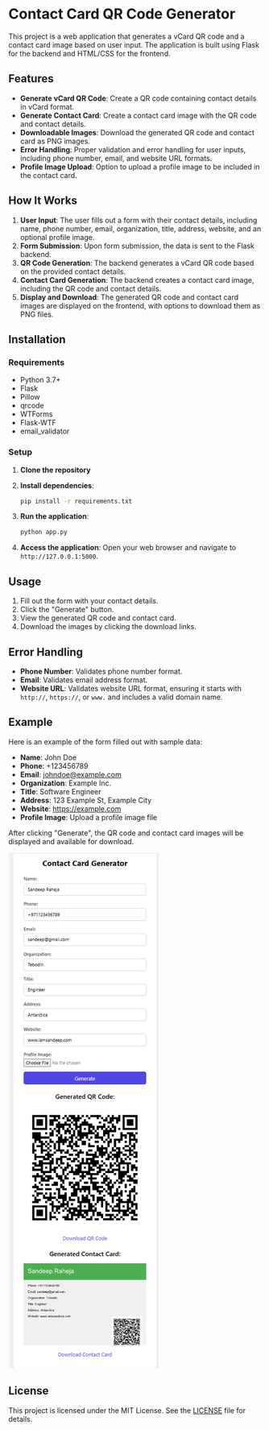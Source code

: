 # Contact Card QR Code Generator

This project is a web application that generates a vCard QR code and a contact card image based on user input. The application is built using Flask for the backend and HTML/CSS for the frontend.


## Features

- **Generate vCard QR Code**: Create a QR code containing contact details in vCard format.
- **Generate Contact Card**: Create a contact card image with the QR code and contact details.
- **Downloadable Images**: Download the generated QR code and contact card as PNG images.
- **Error Handling**: Proper validation and error handling for user inputs, including phone number, email, and website URL formats.
- **Profile Image Upload**: Option to upload a profile image to be included in the contact card.

## How It Works

1. **User Input**: The user fills out a form with their contact details, including name, phone number, email, organization, title, address, website, and an optional profile image.
2. **Form Submission**: Upon form submission, the data is sent to the Flask backend.
3. **QR Code Generation**: The backend generates a vCard QR code based on the provided contact details.
4. **Contact Card Generation**: The backend creates a contact card image, including the QR code and contact details.
5. **Display and Download**: The generated QR code and contact card images are displayed on the frontend, with options to download them as PNG files.

## Installation

### Requirements

- Python 3.7+
- Flask
- Pillow
- qrcode
- WTForms
- Flask-WTF
- email_validator

### Setup

1. **Clone the repository**

2. **Install dependencies**:
    ```sh
    pip install -r requirements.txt
    ```

3. **Run the application**:
    ```sh
    python app.py
    ```

4. **Access the application**:
    Open your web browser and navigate to `http://127.0.0.1:5000`.

## Usage

1. Fill out the form with your contact details.
2. Click the "Generate" button.
3. View the generated QR code and contact card.
4. Download the images by clicking the download links.

## Error Handling

- **Phone Number**: Validates phone number format.
- **Email**: Validates email address format.
- **Website URL**: Validates website URL format, ensuring it starts with `http://`, `https://`, or `www.` and includes a valid domain name.

## Example

Here is an example of the form filled out with sample data:

- **Name**: John Doe
- **Phone**: +123456789
- **Email**: johndoe@example.com
- **Organization**: Example Inc.
- **Title**: Software Engineer
- **Address**: 123 Example St, Example City
- **Website**: https://example.com
- **Profile Image**: Upload a profile image file

After clicking "Generate", the QR code and contact card images will be displayed and available for download.

![UI Interface](images/ui.png) 

## License

This project is licensed under the MIT License. See the [LICENSE](LICENSE) file for details.